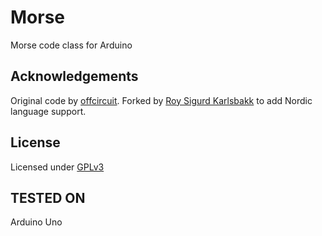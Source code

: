 # Morse
Morse code class for Arduino

## Acknowledgements
Original code by [offcircuit](https://github.com/offcircuit). Forked by
[Roy Sigurd Karlsbakk](mailto:roy@karlsbakk.net) to add Nordic language
support.

## License
Licensed under [GPLv3](LICENSE)

## TESTED ON
Arduino Uno

